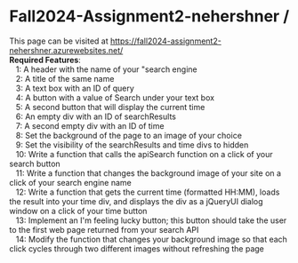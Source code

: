 # Fall2024-Assignment2-nehershner /
This page can be visited at https://fall2024-assignment2-nehershner.azurewebsites.net/ \
<strong>Required Features</strong>:\
  &nbsp;&nbsp;&nbsp;1: A header with the name of your "search engine\
  &nbsp;&nbsp;&nbsp;2: A title of the same name\
  &nbsp;&nbsp;&nbsp;3: A text box with an ID of query\
  &nbsp;&nbsp;&nbsp;4: A button with a value of Search under your text box\
  &nbsp;&nbsp;&nbsp;5: A second button that will display the current time\
  &nbsp;&nbsp;&nbsp;6: An empty div with an ID of searchResults\
  &nbsp;&nbsp;&nbsp;7: A second empty div with an ID of time\
  &nbsp;&nbsp;&nbsp;8: Set the background of the page to an image of your choice\
  &nbsp;&nbsp;&nbsp;9: Set the visibility of the searchResults and time divs to hidden\
  &nbsp;&nbsp;&nbsp;10: Write a function that calls the apiSearch function on a click of your search button\
  &nbsp;&nbsp;&nbsp;11: Write a function that changes the background image of your site on a click of your search engine name\
  &nbsp;&nbsp;&nbsp;12: Write a function that gets the current time (formatted HH:MM), loads the result into your time div, and displays the div as a jQueryUI dialog window on a click of your time button\
  &nbsp;&nbsp;&nbsp;13: Implement an I'm feeling lucky button; this button should take the user to the first web page returned from your search API\
  &nbsp;&nbsp;&nbsp;14: Modify the function that changes your background image so that each click cycles through two different images without refreshing the page
